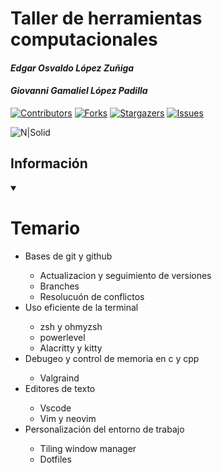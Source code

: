# Taller de herramientas computacionales
#### _Edgar Osvaldo López Zuñiga_
#### _Giovanni Gamaliel López Padilla_
[![Contributors][contributors-shield]][contributors-url]
[![Forks][forks-shield]][forks-url]
[![Stargazers][stars-shield]][stars-url]
[![Issues][issues-shield]][issues-url]

![N|Solid](https://www.cimat.mx/wp-content/uploads/2021/04/LOGOTIPO-CIMAT-88px.png)

## Información

<details open="open">
    <summary><h1>Temario</h1></summary>
    <ul>
      <li>Bases de git y github</li>
      <ul>
        <li>Actualizacion y seguimiento de versiones</li>
        <li>Branches</li>
        <li>Resolucuón de conflictos</li>
      </ul>
      <li>Uso eficiente de la terminal</li>
      <ul>
        <li>zsh y ohmyzsh</li>
        <li>powerlevel</li>
        <li>Alacritty y kitty</li>
      </ul>
      <li>Debugeo y control de memoria en c y cpp</li>
      <ul>
        <li>Valgraind</li>
      </ul>
      <li>Editores de texto</li>
      <ul>
        <li>Vscode</li>
        <li>Vim y neovim</li>
      </ul>
      <li>Personalización del entorno de trabajo</li>
      <ul>
        <li>Tiling window manager</li>
        <li>Dotfiles</li>
       </ul>
    </ul>
</details>

[contributors-shield]: https://img.shields.io/github/contributors/giovannilopez9808/Taller_python_ene2021.svg?style=for-the-badge
[contributors-url]: https://github.com/giovannilopez9808/Taller_python_ene2021/graphs/contributors
[forks-shield]: https://img.shields.io/github/forks/giovannilopez9808/Taller_python_ene2021.svg?style=for-the-badge
[forks-url]: https://github.com/giovannilopez9808/Taller_python_ene2021/network/members
[stars-shield]: https://img.shields.io/github/stars/giovannilopez9808/Taller_python_ene2021.svg?style=for-the-badge
[stars-url]: https://github.com/giovannilopez9808/Taller_python_ene2021/stargazers
[issues-shield]: https://img.shields.io/github/issues/giovannilopez9808/Taller_python_ene2021.svg?style=for-the-badge
[issues-url]: https://github.com/giovannilopez9808/Taller_python_ene2021/issues
